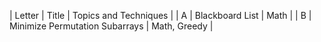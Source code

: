|  Letter | Title                     | Topics and Techniques                          |
|  A | Blackboard List                | Math                        |
|  B | Minimize Permutation Subarrays                | Math, Greedy                        |
